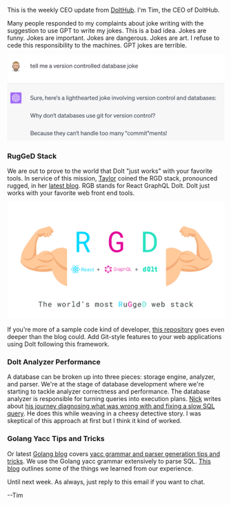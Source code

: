 This is the weekly CEO update from [DoltHub](https://www.dolthub.com/). I'm Tim, the CEO of DoltHub. 

Many people responded to my complaints about joke writing with the suggestion to use GPT to write my jokes. This is a bad idea. Jokes are funny. Jokes are important. Jokes are dangerous. Jokes are art. I refuse to cede this responsibility to the machines. GPT jokes are terrible.

![Bad jokes](../images/gpt-joke.png)

### RugGeD Stack

We are out to prove to the world that Dolt "just works" with your favorite tools. In service of this mission, [Taylor](https://www.dolthub.com/team#taylor) coined the RGD stack, pronounced rugged, in her [latest blog](https://www.dolthub.com/blog/2023-08-02-workbench-architecture-and-rgd-stack/). RGB stands for React GraphQL Dolt. Dolt just works with your favorite web front end tools. 

[![RGD Stack](../images/rgd-stack.png)](https://www.dolthub.com/blog/2023-08-02-workbench-architecture-and-rgd-stack/)

If you're more of a sample code kind of developer, [this repository](https://github.com/dolthub/react-graphql-dolt-sample-app) goes even deeper than the blog could. Add Git-style features to your web applications using Dolt following this framework.

### Dolt Analyzer Performance

A database can be broken up into three pieces: storage engine, analyzer, and parser. We're at the stage of database development where we're starting to tackle analyzer correctness and performance. The database analyzer is responsible for turning queries into execution plans. [Nick](https://www.dolthub.com/team#nick) writes about [his journey diagnosing what was wrong with and fixing a slow SQL query](https://www.dolthub.com/blog/2023-07-31-solving-performance-mysteries/). He does this while weaving in a cheesy detective story. I was skeptical of this approach at first but I think it kind of worked.

### Golang Yacc Tips and Tricks

Or latest [Golang blog](https://www.dolthub.com/blog/?q=golang) covers [yacc grammar and parser generation tips and tricks](https://www.dolthub.com/blog/2023-07-28-goyacc-parser-tips-tricks/). We use the Golang yacc grammar extensively to parse SQL. [This blog](https://www.dolthub.com/blog/2023-07-28-goyacc-parser-tips-tricks/) outlines some of the things we learned from our experience.

Until next week. As always, just reply to this email if you want to chat.

--Tim